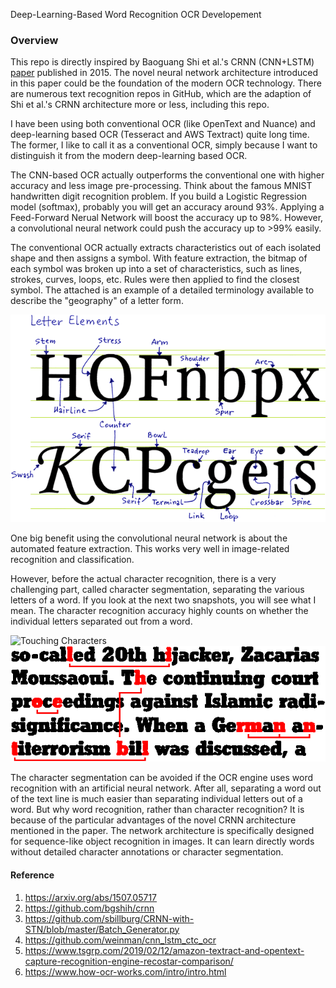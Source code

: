 Deep-Learning-Based Word Recognition OCR Developement

### Overview
This repo is directly inspired by Baoguang Shi et al.'s CRNN (CNN+LSTM) [paper](https://arxiv.org/abs/1507.05717) published in 2015. The novel neural
 network architecture
 introduced in this paper could be the foundation of the modern OCR technology. There are numerous text recognition repos in GitHub, which are the
  adaption of Shi et al.'s CRNN architecture more or less, including this repo. 
  
I have been using both conventional OCR (like OpenText and Nuance) and deep-learning based OCR (Tesseract and AWS Textract) quite long time. The
 former, I like to call it as a conventional OCR, simply because I want to distinguish it from the modern deep-learning based OCR. 

The CNN-based OCR actually
  outperforms the conventional one with higher accuracy and less image pre-processing. Think about the famous MNIST handwritten digit recognition
   problem. If you build a Logistic Regression model (softmax), probably you will get an accuracy around 93%. Applying a Feed-Forward Nerual Network
    will boost the accuracy up to 98%. However, a convolutional neural network could push the accuracy up to >99% easily.  
    
The conventional OCR actually extracts characteristics out of each isolated shape and then assigns a symbol. With feature extraction, the bitmap of
 each symbol was broken up into a set of characteristics, such as lines, strokes, curves, loops, etc. Rules were then applied to find the closest
  symbol.  The attached is an example of a detailed terminology available to describe the "geography" of a letter form. 
    
    
<img width="600" alt="Font Anatomy" src="https://github.com/AI-Passionner/word-recognition-ocr/blob/master/images/letter-anatomy.png?raw=true">

One big benefit using the convolutional neural network is about the automated feature extraction. This works very well in image-related
 recognition and classification. 
 
However, before the actual character recognition, there is a very challenging part, called character segmentation, separating the various letters of a
 word. If you look at the next two snapshots, you will see what I mean. The character recognition accuracy highly counts on whether the individual
 letters separated out from a word. 
 
 <img width="600" alt="Touching Characters" src="hhttps://github.com/AI-Passionner/word-recognition-ocr/blob/master/images/touching_characters.png?raw=true">
 
 <img width="600" alt="Degraded Characters" src="https://github.com/AI-Passionner/word-recognition-ocr/blob/master/images/degraded_characters.png?raw=true">

    
The character segmentation can be avoided if the OCR engine uses word recognition with an artificial neural network. After all, separating
 a word out of the text line is much easier than separating individual letters out of a word.  But why word recognition, rather than character
  recognition?  It is because of the particular advantages of the novel CRNN architecture mentioned in the paper. The network architecture is 
   specifically designed for sequence-like object recognition in images. It can learn directly words without detailed character annotations or
    character segmentation. 
 




#### Reference
1. https://arxiv.org/abs/1507.05717
2. https://github.com/bgshih/crnn
3. https://github.com/sbillburg/CRNN-with-STN/blob/master/Batch_Generator.py
4. https://github.com/weinman/cnn_lstm_ctc_ocr
5. https://www.tsgrp.com/2019/02/12/amazon-textract-and-opentext-capture-recognition-engine-recostar-comparison/
6. https://www.how-ocr-works.com/intro/intro.html
